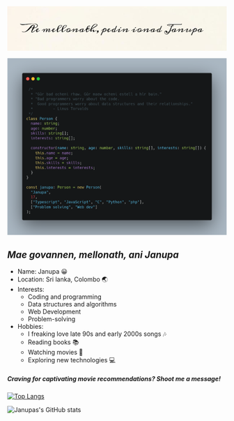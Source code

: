 ![Welcome text](./assets/image.jpg)

![Code image](./assets/carbon.png)

## _Mae govannen, mellonath, ani Janupa_

- Name: Janupa :grinning:
- Location: Sri lanka, Colombo :earth_asia:
- Interests:
  - Coding and programming
  - Data structures and algorithms
  - Web Development
  - Problem-solving
- Hobbies:
  - I freaking love late 90s and early 2000s songs :notes:
  - Reading books :books:
  - Watching movies :vhs:
  - Exploring new technologies :computer:

##### Craving for captivating movie recommendations? Shoot me a message!

[![Top Langs](https://github-readme-stats.vercel.app/api/top-langs/?username=janupasilva2005&layout=pie)](https://github.com/janupasilva2005/github-readme-stats)

![Janupas's GitHub stats](https://github-readme-stats.vercel.app/api?username=janupasilva2005&show_icons=true&theme=transparent)
